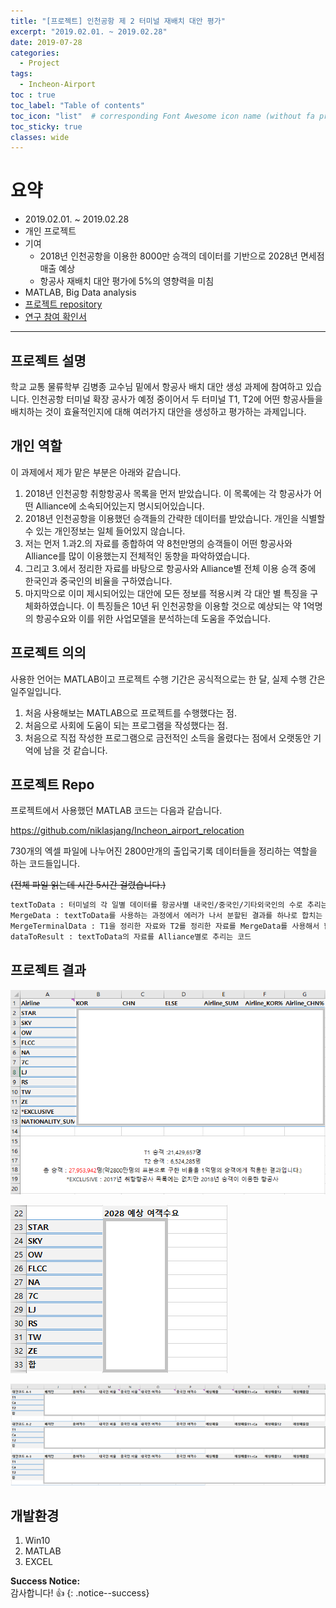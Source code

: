 ```yaml
---
title: "[프로젝트] 인천공항 제 2 터미널 재배치 대안 평가"
excerpt: "2019.02.01. ~ 2019.02.28"
date: 2019-07-28
categories:
  - Project
tags:
  - Incheon-Airport
toc : true
toc_label: "Table of contents"
toc_icon: "list"  # corresponding Font Awesome icon name (without fa prefix)
toc_sticky: true
classes: wide  
---
```


# 요약
- 2019.02.01. ~ 2019.02.28
- 개인 프로젝트
- 기여
  - 2018년 인천공항을 이용한 8000만 승객의 데이터를 기반으로 2028년 면세점 매출 예상
  - 항공사 재배치 대안 평가에 5%의 영향력을 미침
- MATLAB, Big Data analysis
- [프로젝트 repository](https://github.com/hwanseok-dev/Incheon_airport_relocation)
- [연구 참여 확인서](/assets/images/about/certification_research_participation.pdf)

---  

## 프로젝트 설명

학교 교통 물류학부 김병종 교수님 밑에서 항공사 배치 대안 생성 과제에 참여하고 있습니다. 인천공항 터미널 확장 공사가 예정 중이어서 두 터미널 T1, T2에 어떤 항공사들을 배치하는 것이 효율적인지에 대해 여러가지 대안을 생성하고 평가하는 과제입니다.  

## 개인 역할  

이 과제에서 제가 맡은 부분은 아래와 같습니다.
​
1. 2018년 인천공항 취항항공사 목록을 먼저 받았습니다. 이 목록에는 각 항공사가 어떤 Alliance에 소속되어있는지 명시되어있습니다.
2. 2018년 인천공항을 이용했던 승객들의 간략한 데이터를 받았습니다. 개인을 식별할 수 있는 개인정보는 일체 들어있지 않습니다.
3. 저는 먼저 1.과2.의 자료를 종합하여 약 8천만명의 승객들이 어떤 항공사와 Alliance를 많이 이용했는지 전체적인 동향을 파악하였습니다. 
4. 그리고 3.에서 정리한 자료를 바탕으로 항공사와 Alliance별 전체 이용 승객 중에 한국인과 중국인의 비율을 구하였습니다. 
5. 마지막으로 이미 제시되어있는 대안에 모든 정보를 적용시켜 각 대안 별 특징을 구체화하였습니다. 이 특징들은 10년 뒤 인천공항을 이용할 것으로 예상되는 약 1억명의 항공수요와 이를 위한 사업모델을 분석하는데 도움을 주었습니다.

## 프로젝트 의의

사용한 언어는 MATLAB이고 프로젝트 수행 기간은 공식적으로는 한 달, 실제 수행 간은 일주일입니다. 

1. 처음 사용해보는 MATLAB으로 프로젝트를 수행했다는 점.
2. 처음으로 사회에 도움이 되는 프로그램을 작성했다는 점.
3. 처음으로 직접 작성한 프로그램으로 금전적인 소득을 올렸다는 점에서 오랫동안 기억에 남을 것 같습니다. 

## 프로젝트 Repo

프로젝트에서 사용했던 MATLAB 코드는 다음과 같습니다.

<https://github.com/niklasjang/Incheon_airport_relocation> 

730개의 엑셀 파일에 나누어진 2800만개의 출입국기록 데이터들을 정리하는 역할을 하는 코드들입니다.

~~(전체 파일 읽는데 시간 5시간 걸렸습니다.)~~

```txt
textToData : 터미널의 각 일별 데이터를 항공사별 내국인/중국인/기타외국인의 수로 추리는 코드
MergeData : textToData를 사용하는 과정에서 에러가 나서 분할된 결과를 하나로 합치는 코드 (new data = data1 +data2의 방식)
MergeTerminalData : T1을 정리한 자료와 T2를 정리한 자료를 MergeData를 사용해서 합칠 때, 결과를 확실하게 하기 위해 또 다른 방법으로 구현한 코드 (data1 += data2의 방식)
dataToResult : textToData의 자료를 Alliance별로 추리는 코드
```

## 프로젝트 결과

![result-1](/assets/images/projects/incheon-air-port/result-1.jpg)  

![result-2](/assets/images/projects/incheon-air-port/result-2.jpg)  

![result-3](/assets/images/projects/incheon-air-port/result-3.jpg)  


## 개발환경

1. Win10
2. MATLAB
3. EXCEL

**Success Notice:**  
감사합니다! :+1:
{: .notice--success}